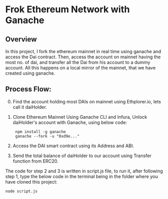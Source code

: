 # Frok Ethereum Network with Ganache

## Overview

In this project, I fork the ethereum mainnet in real time using ganache and access the Dai contract.
Then, access the account on mainnet having the most no. of dai, and transfer all the Dai from his account to a dummy account.
All this happens on a local mirror of the mainnet, that we have created using ganache.

## Process Flow:
0. Find the account holding most DAIs on mainnet using Ethplorer.io, lets call it daiHolder.
1. Clone Ethereum Mainnet Using Ganache CLI and Infura, Unlock daiHolder's account with Ganache, using below code:

        npm install -g ganache
        ganache --fork -u "0xd9e..."

2. Access the DAI smart contract using its Address and ABI.
3. Send the total balance of daiHolder to our account using Transfer function from ERC20.

The code for step 2 and 3 is written in script.js file, to run it, after following step 1,
type the below code in the terminal being in the folder where you have cloned this project:

    node script.js

